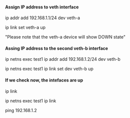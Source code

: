 

####    Assign IP address to veth interface

ip addr add 192.168.1.1/24 dev veth-a

ip link set veth-a up

"Please note that the veth-a device will show DOWN state"



####    Assing IP address to the second veth-b interface

ip netns exec test1 ip addr add 192.168.1.2/24 dev veth-b

ip netns exec test1 ip link set dev veth-b up



#### If we check now, the intefaces are up

ip link


ip netns exec test1 ip link

ping 192.168.1.2